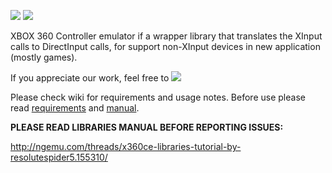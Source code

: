 [![](http://www.gnu.org/graphics/lgplv3-147x51.png)](http://www.gnu.org/licenses/lgpl.html) [![](http://www.visualsvn.com/images/VisualSVN_125x37.gif)](http://www.visualsvn.com)

XBOX 360 Controller emulator if a wrapper library that translates the XInput calls to DirectInput calls, for support non-XInput devices in new application (mostly games).


If you appreciate our work, feel free to [![](https://www.paypal.com/en_US/i/btn/btn_donate_SM.gif)](https://www.paypal.com/cgi-bin/webscr?cmd=_donations&business=J4LS7ZXWPN66A&lc=US&item_name=x360ce%20donation&currency_code=USD&bn=PP%2dDonationsBF%3abtn_donate_SM%2egif%3aNonHostedGuest)

Please check wiki for requirements and usage notes.
Before use please read [requirements](http://code.google.com/p/x360ce/wiki/Whatisx360ceandhowuseIt) and [manual](http://forums.ngemu.com/showthread.php?t=155310).

**PLEASE READ LIBRARIES MANUAL BEFORE REPORTING ISSUES:**

http://ngemu.com/threads/x360ce-libraries-tutorial-by-resolutespider5.155310/